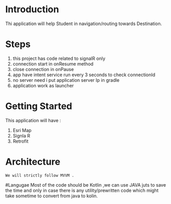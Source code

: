 # Introduction 
Thi application will help Student in navigation/routing towards Destination.

# Steps
 1. this project has code related to signalR only
 2. connection start in onResume method
 3. close connection in onPause
 4. app have intent service run every 3 seconds to check connectionId
 5. no server need i put application server Ip in gradle
 6. application work as launcher

# Getting Started
This application will have :
1.	Esri Map
2.	Signla R
3. Retrofit

# Architecture
    We will strictly follow MVVM .

 #Langugae 
    Most of the code should be Kotlin ,we can use JAVA juts to save the
     time and only in case there is any utility/prewritten code which might take sometime to convert from java to kolin.

